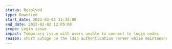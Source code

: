 ```yaml
---
status: Resolved
type: Downtime
start_date: 2022-02-02 11:30:00
end_date: 2022-02-02 12:05:00
scope: Login issue
impact: Temporary issue with users unable to connect to login nodes
reason: short outage on the ldap authentication server while maintenance work took place
---
```

